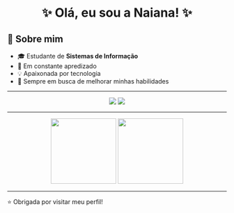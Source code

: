 


<h1 align="center">✨ Olá, eu sou a Naiana! ✨</h1>

## 🚀 Sobre mim

- 🎓 Estudante de **Sistemas de Informação**
- 🌱 Em constante apredizado
- 💡 Apaixonada por tecnologia
- 🎯 Sempre em busca de melhorar minhas habilidades

---

<p align="center">
  <a href="naiana.c.silvaa@gmail.com"><img src="https://img.shields.io/badge/E-mail-D14836?style=for-the-badge&logo=gmail&logoColor=white"/></a>
  <a href="https://www.instagram.com/naianasilva07/" target="_blank"><img src="https://img.shields.io/badge/Instagram-E4405F?style=for-the-badge&logo=instagram&logoColor=white"/></a>
</p>

---

<p align="center">
  <img height = "150" w src="https://github-readme-stats.vercel.app/api?username=NaianaSilva&show_icons=true&theme=tokyonight" />
  <img height = "150" src="https://github-readme-streak-stats.herokuapp.com/?user=NaianaSilva&theme=tokyonight" />
</p>

---

⭐ Obrigada por visitar meu perfil!
